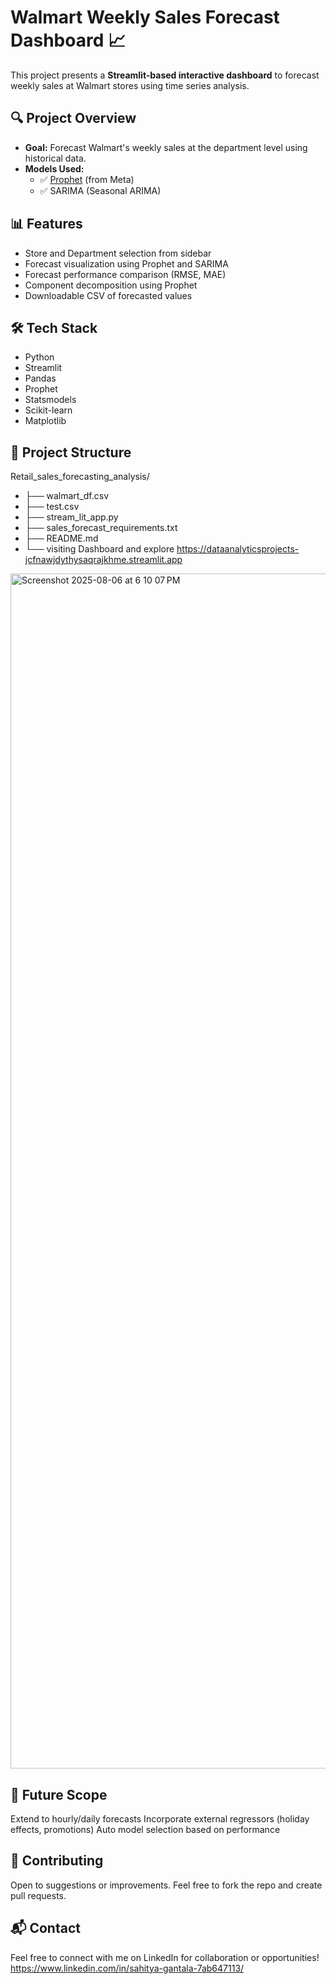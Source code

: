 # Walmart Weekly Sales Forecast Dashboard 📈

This project presents a **Streamlit-based interactive dashboard** to forecast weekly sales at Walmart stores using time series analysis.

## 🔍 Project Overview

- **Goal:** Forecast Walmart's weekly sales at the department level using historical data.
- **Models Used:**
  - ✅ [Prophet](https://facebook.github.io/prophet/) (from Meta)
  - ✅ SARIMA (Seasonal ARIMA)

## 📊 Features

- Store and Department selection from sidebar
- Forecast visualization using Prophet and SARIMA
- Forecast performance comparison (RMSE, MAE)
- Component decomposition using Prophet
- Downloadable CSV of forecasted values

## 🛠 Tech Stack

- Python
- Streamlit
- Pandas
- Prophet
- Statsmodels
- Scikit-learn
- Matplotlib

## 📂 Project Structure
Retail_sales_forecasting_analysis/
  - ├── walmart_df.csv
  - ├── test.csv
  - ├── stream_lit_app.py
  - ├── sales_forecast_requirements.txt
  - ├── README.md
  - └── visiting Dashboard and explore
      https://dataanalyticsprojects-jcfnawjdythysaqrajkhme.streamlit.app
<img width="2940" height="1912" alt="Screenshot 2025-08-06 at 6 10 07 PM" src="https://github.com/user-attachments/assets/02d148c5-7783-4d93-bf8c-8dd0614974a0" />

    
## 🧠 Future Scope
Extend to hourly/daily forecasts
Incorporate external regressors (holiday effects, promotions)
Auto model selection based on performance

## 🤝 Contributing
Open to suggestions or improvements. Feel free to fork the repo and create pull requests.

## 📬 Contact
Feel free to connect with me on LinkedIn for collaboration or opportunities!
https://www.linkedin.com/in/sahitya-gantala-7ab647113/
